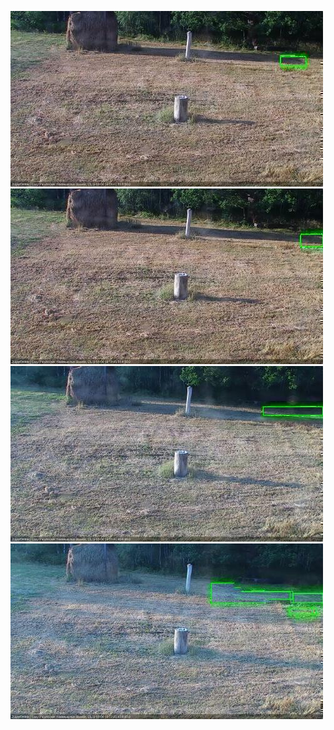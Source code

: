 ![20200808-180511-181512](in2/20200808/20200808-180511-181512_0_.jpg)
![20200808-181518-182520](in2/20200808/20200808-181518-182520_0_.jpg)
![20200808-185549-190550](in2/20200808/20200808-185549-190550_0_.jpg)
![20200808-191604-192605](in2/20200808/20200808-191604-192605_0_.jpg)
